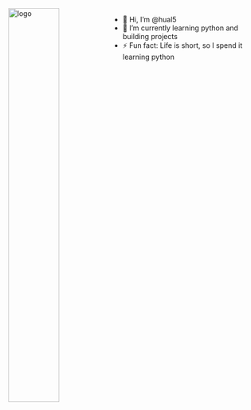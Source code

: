 <img src="https://github-readme-stats.vercel.app/api?username=hual5&show_icons=false&theme=black&count_private=true" alt="logo" align="left" width="45%" />

- 👋 Hi, I’m @hual5
- 🌱 I’m currently learning python and building projects 
- ⚡ Fun fact: Life is short, so I spend it learning python 
